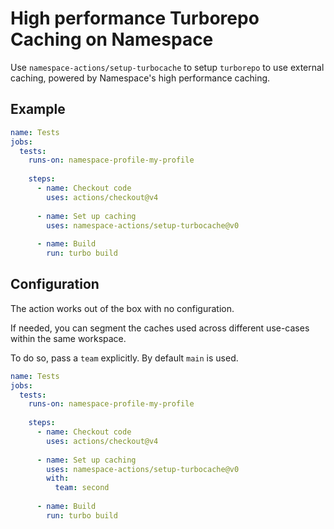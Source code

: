 # High performance Turborepo Caching on Namespace

Use `namespace-actions/setup-turbocache` to setup `turborepo` to use external
caching, powered by Namespace's high performance caching.

## Example

```yaml
name: Tests
jobs:
  tests:
    runs-on: namespace-profile-my-profile
 
    steps:
      - name: Checkout code
        uses: actions/checkout@v4
 
      - name: Set up caching
        uses: namespace-actions/setup-turbocache@v0
 
      - name: Build
        run: turbo build
```

## Configuration

The action works out of the box with no configuration.

If needed, you can segment the caches used across different use-cases within the same workspace.

To do so, pass a `team` explicitly. By default `main` is used.

```yaml
name: Tests
jobs:
  tests:
    runs-on: namespace-profile-my-profile
 
    steps:
      - name: Checkout code
        uses: actions/checkout@v4
 
      - name: Set up caching
        uses: namespace-actions/setup-turbocache@v0
        with:
          team: second
 
      - name: Build
        run: turbo build
```
